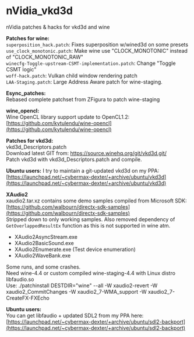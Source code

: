 # nVidia_vkd3d
nVidia patches &amp; hacks for vkd3d and wine

**Patches for wine:**  
`superposition_hack.patch`:		Fixes superposition w/wined3d on some presets  
`use_clock_monotonic.patch`:		Make wine use "CLOCK_MONOTONIC" instead of "CLOCK_MONOTONIC_RAW"  
`winecfg-Toggle-upstream-CSMT-implementation.patch`: Change "Toggle CSMT logic"  
`woff-hack.patch`:			Vulkan child window rendering patch  
`LAA-Staging.patch`:			Large Address Aware patch for wine-staging.  
 
**Esync_patches:**  
Rebased complete patchset from ZFigura to patch wine-staging  

**wine_opencl:**  
Wine OpenCL library support update to OpenCL1.2: [https://github.com/kytulendu/wine-opencl](https://github.com/kytulendu/wine-opencl)  



**Patches for vkd3d:**  
vkd3d_Descriptors.patch  
Download latest GIT from: https://source.winehq.org/git/vkd3d.git/  
Patch vkd3d with vkd3d_Descriptors.patch and compile.  

**Ubuntu users:**
I try to maintain a git-updated vkd3d on my PPA: [https://launchpad.net/~cybermax-dexter/+archive/ubuntu/vkd3d](https://launchpad.net/~cybermax-dexter/+archive/ubuntu/vkd3d)  

**XAudio2**  
xaudio2.tar.xz contains some demo samples compiled from Microsoft SDK:  
[https://github.com/walbourn/directx-sdk-samples](https://github.com/walbourn/directx-sdk-samples)  
Stripped down to only working samples. Also removed dependency of `GetOverlappedResultEx` function as this is not supported in wine atm.  
 - XAudio2AsyncStream.exe  
 - XAudio2BasicSound.exe  
 - XAudio2Enumerate.exe (Test device enumeration)  
 - XAudio2WaveBank.exe  

Some runs, and some crashes.  
Need wine-4.4 or custom compiled wine-staging-4.4 with Linux distro libfaudio.so  
Use: ./patchinstall DESTDIR="wine" --all -W xaudio2-revert -W xaudio2_CommitChanges -W xaudio2_7-WMA_support -W xaudio2_7-CreateFX-FXEcho  

**Ubuntu users:**  
You can get libfaudio + updated SDL2 from my PPA here: [https://launchpad.net/~cybermax-dexter/+archive/ubuntu/sdl2-backport](https://launchpad.net/~cybermax-dexter/+archive/ubuntu/sdl2-backport)  
